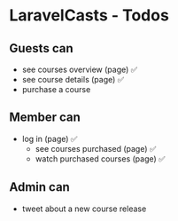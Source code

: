 # LaravelCasts - Todos

## Guests can
* see courses overview (page) ✅
* see course details (page) ✅
* purchase a course

## Member can
* log in (page) ✅
    * see courses purchased (page) ✅
    * watch purchased courses (page) ✅

## Admin can
* tweet about a new course release
